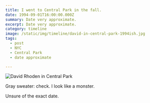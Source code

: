 ```yaml
---
title: I went to Central Park in the fall.
date: 1994-09-01T16:00:00.000Z
summary: Date very approximate.
excerpt: Date very approximate.
category: timeline
image: /static/img/timeline/david-in-central-park-1994ish.jpg
tags:
  - post 
  - NYC
  - Central Park
  - date approximate

---
```


![David Rhoden in Central Park](/static/img/timeline/david-in-central-park-1994ish.jpg "David Rhoden in Central Park")

Gray sweater: check. I look like a monster.

Unsure of the exact date.